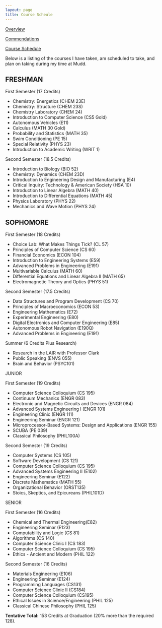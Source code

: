 ```yaml
---
layout: page
title: Course Scheule
---
```


[Overview](https://sites.google.com/site/tayloredwardpeterson/academics)

[Commendations](https://sites.google.com/site/tayloredwardpeterson/academics/commendations)

[Course Schedule](https://sites.google.com/site/tayloredwardpeterson/academics/course-scheule)

Below is a listing of the courses I have taken, am scheduled to take, and plan on taking during my time at Mudd. 

## **FRESHMAN**

First Semester (17 Credits) 

- Chemistry: Energetics (CHEM 23E)
- Chemistry: Structure (CHEM 23S)
- Chemistry Laboratory (CHEM 24)
- Introduction to Computer Science (CS5 Gold)
- Autonomous Vehicles (E11)
- Calculus (MATH 30 Gold)
- Probability and Statistics (MATH 35)
- Swim Conditioning (PE 15)
- Special Relativity (PHYS 23)
- Introduction to Academic Writing (WRIT 1)

Second Semester (18.5 Credits) 

- Introduction to Biology (BIO 52)
- Chemistry: Dynamics (CHEM 23D)
- Introduction to Engineering Design and Manufacturing (E4)
- Critical Inquiry: Technology & American Society (HSA 10)
- Introduction to Linear Algebra (MATH 40)
- Introduction to Differential Equations (MATH 45)
- Physics Laboratory (PHYS 22)
- Mechanics and Wave Motion (PHYS 24)

## **SOPHOMORE**

First Semester (18 Credits) 

- Choice Lab: What Makes Things Tick? (CL 57)
- Principles of Computer Science (CS 60)
- Financial Economics (ECON 104)
- Introduction to Engineering Systems (E59)
- Advanced Problems in Engineering (E191)
- Multivariable Calculus (MATH 60)
- Differential Equations and Linear Algebra II (MATH 65)
- Electromagnetic Theory and Optics (PHYS 51)

Second Semester (17.5 Credits) 

- Data Structures and Program Development (CS 70)
- Principles of Macroeconomics (ECON 53)
- Engineering Mathematics (E72)
- Experimental Engineering (E80)
- Digital Electronics and Computer Engineering (E85)
- Autonomous Robot Navigation (E190Q)
- Advanced Problems in Engineering (E191)

Summer (6 Credits Plus Research) 

- Research in the LAIR with Professor Clark
- Public Speaking (ENVS 055)
- Brain and Behavior (PSYC101)

JUNIOR

First Semester (19 Credits) 

- Computer Science Colloquium (CS 195)
- Continuum Mechanics (ENGR 083)
- Electronic and Magnetic Circuits and Devices (ENGR 084)
- Advanced Systems Engineering I (ENGR 101)
- Engineering Clinic (ENGR 111)
- Engineering Seminar (ENGR 121)
- Microprocessor-Based Systems: Design and Applications (ENGR 155)
- SCUBA (PE 039)
- Classical Philosophy (PHIL100A)

Second Semester (19 Credits) 

- Computer Systems (CS 105)
- Software Development (CS 121)
- Computer Science Colloquium (CS 195)
- Advanced Systems Engineering II (E102)
- Engineering Seminar (E122)
- Discrete Mathematics (MATH 55)
- Organizational Behavior (ORST135)
- Stoics, Skeptics, and Epicureans (PHIL101D)

SENIOR

First Semester (16 Credits) 

- Chemical and Thermal Engineering(E82)
- Engineering Seminar (E123)
- Computability and Logic (CS 81)
- Algorithms (CS 140)
- Computer Science Clinic I (CS 183)
- Computer Science Colloquium (CS 195)
- Ethics - Ancient and Modern (PHIL 122)

Second Semester (16 Credits) 

- Materials Engineering (E106)
- Engineering Seminar (E124)
- Programming Languages (CS131)
- Computer Science Clinic II (CS184)
- Computer Science Colloquium (CS195)
- Ethical Issues in Science/Engineering (PHIL 125)
- Classical Chinese Philosophy (PHIL 125)

**Tentative Total:** 153 Credits at Graduation (20% more than the required 128). 
